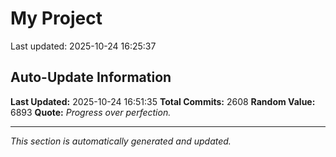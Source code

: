 # My Project


Last updated: 2025-10-24 16:25:37























































































































































































































































































































































































































































































































































































































































































































































































































































































































































































































































































































































































































































































































































































































































































































































































































































































































































































































































































































































































































































































































































































































































































































































































































































































































































































































































































































































































































































































































































































































































































































## Auto-Update Information

**Last Updated:** 2025-10-24 16:51:35
**Total Commits:** 2608
**Random Value:** 6893
**Quote:** _Progress over perfection._

---
_This section is automatically generated and updated._